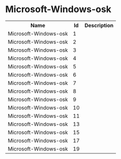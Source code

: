 # Microsoft-Windows-osk

<table>
<colgroup><col/><col/><col/></colgroup>
<tr><th>Name</th><th>Id</th><th>Description</th></tr>
<tr><td>Microsoft-Windows-osk</td><td>1</td><td></td></tr>
<tr><td>Microsoft-Windows-osk</td><td>2</td><td></td></tr>
<tr><td>Microsoft-Windows-osk</td><td>3</td><td></td></tr>
<tr><td>Microsoft-Windows-osk</td><td>4</td><td></td></tr>
<tr><td>Microsoft-Windows-osk</td><td>5</td><td></td></tr>
<tr><td>Microsoft-Windows-osk</td><td>6</td><td></td></tr>
<tr><td>Microsoft-Windows-osk</td><td>7</td><td></td></tr>
<tr><td>Microsoft-Windows-osk</td><td>8</td><td></td></tr>
<tr><td>Microsoft-Windows-osk</td><td>9</td><td></td></tr>
<tr><td>Microsoft-Windows-osk</td><td>10</td><td></td></tr>
<tr><td>Microsoft-Windows-osk</td><td>11</td><td></td></tr>
<tr><td>Microsoft-Windows-osk</td><td>13</td><td></td></tr>
<tr><td>Microsoft-Windows-osk</td><td>15</td><td></td></tr>
<tr><td>Microsoft-Windows-osk</td><td>17</td><td></td></tr>
<tr><td>Microsoft-Windows-osk</td><td>19</td><td></td></tr>
</table>
